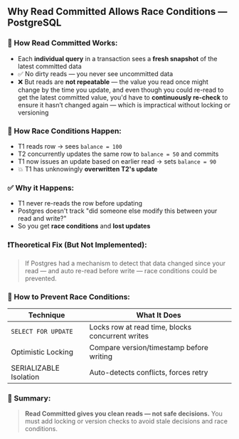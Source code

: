 ## Why Read Committed Allows Race Conditions — PostgreSQL

### 🔄 How Read Committed Works:

* Each **individual query** in a transaction sees a **fresh snapshot** of the latest committed data
* ✅ No dirty reads — you never see uncommitted data
* ❌ But reads are **not repeatable** — the value you read once might change by the time you update, and even though you could re-read to get the latest committed value, you'd have to **continuously re-check** to ensure it hasn’t changed again — which is impractical without locking or versioning

### 🧨 How Race Conditions Happen:

* T1 reads row → sees `balance = 100`
* T2 concurrently updates the same row to `balance = 50` and commits
* T1 now issues an update based on earlier read → sets `balance = 90`
* 💥 T1 has unknowingly **overwritten T2's update**

### ✅ Why it Happens:

* T1 never re-reads the row before updating
* Postgres doesn't track "did someone else modify this between your read and write?"
* So you get **race conditions** and **lost updates**

### ❗Theoretical Fix (But Not Implemented):

> If Postgres had a mechanism to detect that data changed since your read — and auto re-read before write — race conditions could be prevented.

### 🔐 How to Prevent Race Conditions:

| Technique              | What It Does                                     |
|------------------------|--------------------------------------------------|
| `SELECT FOR UPDATE`    | Locks row at read time, blocks concurrent writes |
| Optimistic Locking     | Compare version/timestamp before writing         |
| SERIALIZABLE Isolation | Auto-detects conflicts, forces retry             |

### 💬 Summary:

> **Read Committed gives you clean reads — not safe decisions.** You must add locking or version checks to avoid stale decisions and race conditions.
